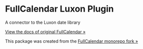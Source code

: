 
# FullCalendar Luxon Plugin

A connector to the Luxon date library

[View the docs of original FullCalendar &raquo;](https://fullcalendar.io/docs/luxon-plugin)

This package was created from the [FullCalendar monorepo fork &raquo;](https://github.com/aleksandr-erin/fullcalendar)
